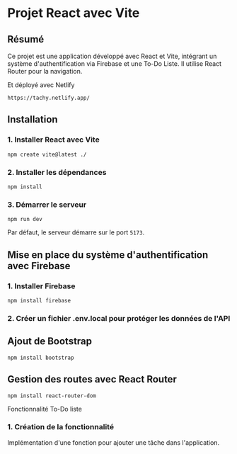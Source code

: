 # Projet React avec Vite

## Résumé

Ce projet est une application développé avec React et Vite, intégrant un système d'authentification via Firebase et une To-Do Liste. 
Il utilise React Router pour la navigation.

Et déployé avec Netlify

```https://tachy.netlify.app/```

## Installation

### 1. Installer React avec Vite

```npm create vite@latest ./```

### 2. Installer les dépendances

```npm install```

### 3. Démarrer le serveur

```npm run dev```

Par défaut, le serveur démarre sur le port `5173`.

## Mise en place du système d'authentification avec Firebase

### 1. Installer Firebase

```npm install firebase```

### 2. Créer un fichier .env.local pour protéger les données de l'API

## Ajout de Bootstrap

```npm install bootstrap```

## Gestion des routes avec React Router

```npm install react-router-dom```

Fonctionnalité To-Do liste

### 1. Création de la fonctionnalité

Implémentation d'une fonction pour ajouter une tâche dans l'application.
